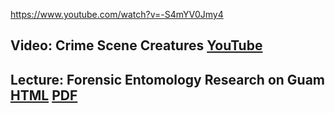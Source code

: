 <!--
.. title: Lecture-21-24 Forensic Entomology
.. slug: lecture-21-24-forensic-entomology
.. date: 2021-11-17 12:45 UTC+10:00
.. tags: lecture
.. category:
.. link:
.. description:
.. type: text
-->
https://www.youtube.com/watch?v=-S4mYV0Jmy4

## Video: Crime Scene Creatures [YouTube](https://www.youtube.com/watch?v=S4mYV0Jmy4)

## Lecture: Forensic Entomology Research on Guam [HTML](https://aubreymoore.github.io/albi345-slides/GCCForensicEntBeamer2/index.html) [PDF](https://aubreymoore.github.io/albi345-slides/GCCForensicEntBeamer2/GCCForensicEntBeamer2.pdf)
